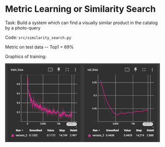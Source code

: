 # Metric Learning or Similarity Search

Task: Build a system which can find a visually similar product in the catalog by a photo-query

Code: `src/similarity_search.py`

Metric on test data -- Top1 = 69%

Graphics of training:

![similarity_best.png](similarity_best.png)